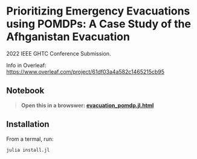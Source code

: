 # Prioritizing Emergency Evacuations using POMDPs: A Case Study of the Afhganistan Evacuation
2022 IEEE GHTC Conference Submission.

Info in Overleaf: 
https://www.overleaf.com/project/61df03a4a582c1465215cb95

## Notebook

> **Open this in a browswer: <a href="https://htmlview.glitch.me/?https://raw.githubusercontent.com/lisaeinstein/EvacuationPOMDP.jl/main/evacuation_pomdp.jl.html?token=GHSAT0AAAAAABQGNU3VSZHRYWXRSP6HHEFUYQP65GQ">evacuation_pomdp.jl.html</a>**

## Installation

From a termal, run:
```bash
julia install.jl
```
